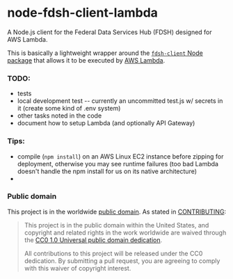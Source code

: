 # node-fdsh-client-lambda
A Node.js client for the Federal Data Services Hub (FDSH) designed for AWS Lambda.

This is basically a lightweight wrapper around the
[`fdsh-client` Node package](https://www.npmjs.com/package/fdsh-client)
that allows it to be executed by [AWS Lambda](https://aws.amazon.com/lambda/).

### TODO:
* tests
* local development test -- currently an uncommitted test.js w/ secrets in it (create some kind of .env system)
* other tasks noted in the code
* document how to setup Lambda (and optionally API Gateway)

### Tips:
* compile (`npm install`) on an AWS Linux EC2 instance before zipping for deployment, otherwise you may see runtime failures (too bad Lambda doesn't handle the npm install for us on its native architecture)
*

### Public domain

This project is in the worldwide [public domain](LICENSE.md). As stated in [CONTRIBUTING](CONTRIBUTING.md):

> This project is in the public domain within the United States, and copyright and related rights in the work worldwide are waived through the [CC0 1.0 Universal public domain dedication](https://creativecommons.org/publicdomain/zero/1.0/).
>
> All contributions to this project will be released under the CC0 dedication. By submitting a pull request, you are agreeing to comply with this waiver of copyright interest.
